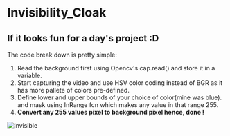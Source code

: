 # Invisibility_Cloak

## If it looks fun for a **day's** project :D

The code break down is pretty simple:

1. Read the background first using Opencv's cap.read() and store it in a variable.
2. Start capturing the video and use HSV color coding instead of BGR as it has more pallete of colors pre-defined.
3. Define lower and upper bounds of your choice of color(mine was blue). and mask using InRange fcn which makes any value in that range 255.
4. **Convert any 255 values pixel to background pixel hence, done !**

![invisible](https://user-images.githubusercontent.com/60159274/161189419-7e91547e-d21a-4956-ba23-b1401f59a071.gif)
